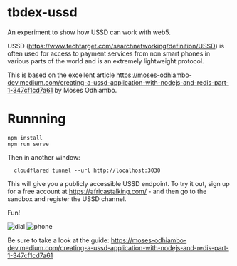 # tbdex-ussd

An experiment to show how USSD can work with web5. 

USSD (https://www.techtarget.com/searchnetworking/definition/USSD) is often used for access to payment services from non 
smart phones in various parts of the world and is an extremely lightweight protocol. 

This is based on the excellent article https://moses-odhiambo-dev.medium.com/creating-a-ussd-application-with-nodejs-and-redis-part-1-347cf1cd7a61 by Moses Odhiambo.

# Runnning

```
npm install
npm run serve
```

Then in another window: 

```
  cloudflared tunnel --url http://localhost:3030
```

This will give you a publicly accessible USSD endpoint. To try it out, sign up for a free account at https://africastalking.com/ - and then go to the sandbox and register the USSD channel. 

Fun!

![dial](https://github.com/TBD54566975/tbdex-ussd/assets/14976/1067c45a-08fb-46fc-b0ac-d88748e34f45)
![phone](https://github.com/TBD54566975/tbdex-ussd/assets/14976/1a290223-9b66-4b0c-90f0-c0c2d11c9981)

Be sure to take a look at the guide: https://moses-odhiambo-dev.medium.com/creating-a-ussd-application-with-nodejs-and-redis-part-1-347cf1cd7a61 
